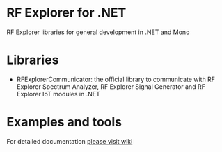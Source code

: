 # RF Explorer for .NET

RF Explorer libraries for general development in .NET and Mono

# Libraries

* RFExplorerCommunicator: the official library to communicate with RF Explorer Spectrum Analyzer, RF Explorer Signal Generator and RF Explorer IoT modules in .NET

# Examples and tools

For detailed documentation [please visit wiki](https://github.com/RFExplorer/RFExplorer-for-.NET/wiki)
